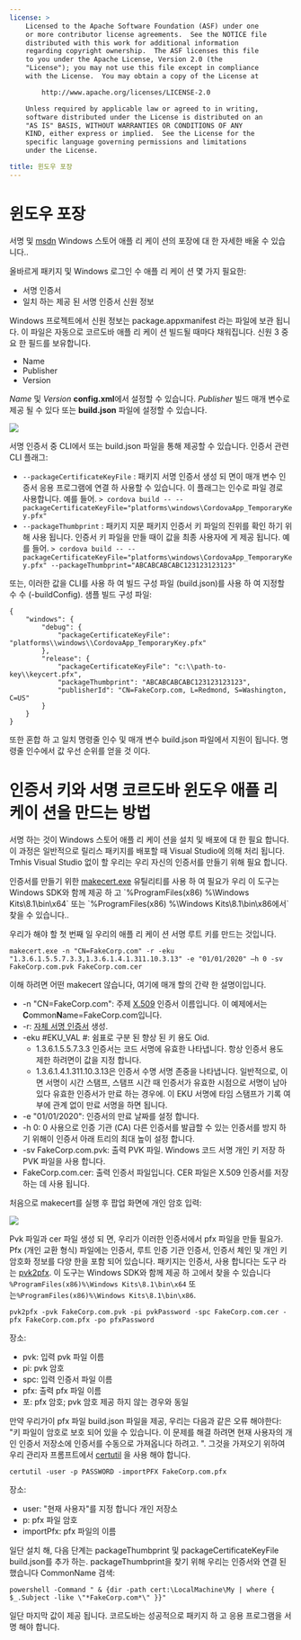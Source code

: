 ```yaml
---
license: >
    Licensed to the Apache Software Foundation (ASF) under one
    or more contributor license agreements.  See the NOTICE file
    distributed with this work for additional information
    regarding copyright ownership.  The ASF licenses this file
    to you under the Apache License, Version 2.0 (the
    "License"); you may not use this file except in compliance
    with the License.  You may obtain a copy of the License at

        http://www.apache.org/licenses/LICENSE-2.0

    Unless required by applicable law or agreed to in writing,
    software distributed under the License is distributed on an
    "AS IS" BASIS, WITHOUT WARRANTIES OR CONDITIONS OF ANY
    KIND, either express or implied.  See the License for the
    specific language governing permissions and limitations
    under the License.

title: 윈도우 포장
---
```


# 윈도우 포장

서명 및 [msdn](https://msdn.microsoft.com/en-us/library/hh446593(v=vs.85).aspx) Windows 스토어 애플 리 케이 션의 포장에 대 한 자세한 배울 수 있습니다..

올바르게 패키지 및 Windows 로그인 수 애플 리 케이 션 몇 가지 필요한:

  * 서명 인증서
  * 일치 하는 제공 된 서명 인증서 신원 정보

Windows 프로젝트에서 신원 정보는 package.appxmanifest 라는 파일에 보관 됩니다. 이 파일은 자동으로 코르도바 애플 리 케이 션 빌드될 때마다 채워집니다. 신원 3 중요 한 필드를 보유합니다.

  * Name
  * Publisher
  * Version

*Name* 및 *Version* **config.xml**에서 설정할 수 있습니다. *Publisher* 빌드 매개 변수로 제공 될 수 있다 또는 **build.json** 파일에 설정할 수 있습니다.

![](img/guide/platforms/win8/packaging.png)

서명 인증서 중 CLI에서 또는 build.json 파일을 통해 제공할 수 있습니다. 인증서 관련 CLI 플래그:

  * `--packageCertificateKeyFile` : 패키지 서명 인증서 생성 되 면이 매개 변수 인증서 응용 프로그램에 연결 하 사용할 수 있습니다. 이 플래그는 인수로 파일 경로 사용합니다. 예를 들어. `> cordova build -- --packageCertificateKeyFile="platforms\windows\CordovaApp_TemporaryKey.pfx"`
  * `--packageThumbprint` : 패키지 지문 패키지 인증서 키 파일의 진위를 확인 하기 위해 사용 됩니다. 인증서 키 파일을 만들 때이 값을 최종 사용자에 게 제공 됩니다. 예를 들어. `> cordova build -- --packageCertificateKeyFile="platforms\windows\CordovaApp_TemporaryKey.pfx" --packageThumbprint="ABCABCABCABC123123123123"`

또는, 이러한 값을 CLI를 사용 하 여 빌드 구성 파일 (build.json)를 사용 하 여 지정할 수 수 (-buildConfig). 샘플 빌드 구성 파일:

    {
        "windows": {
            "debug": {
                "packageCertificateKeyFile": "platforms\\windows\\CordovaApp_TemporaryKey.pfx"
            },
            "release": {
                "packageCertificateKeyFile": "c:\\path-to-key\\keycert.pfx",
                "packageThumbprint": "ABCABCABCABC123123123123",
                "publisherId": "CN=FakeCorp.com, L=Redmond, S=Washington, C=US"
            }
        }
    }
    

또한 혼합 하 고 일치 명령줄 인수 및 매개 변수 build.json 파일에서 지원이 됩니다. 명령줄 인수에서 값 우선 순위를 얻을 것 이다.

# 인증서 키와 서명 코르도바 윈도우 애플 리 케이 션을 만드는 방법

서명 하는 것이 Windows 스토어 애플 리 케이 션을 설치 및 배포에 대 한 필요 합니다. 이 과정은 일반적으로 릴리스 패키지를 배포할 때 Visual Studio에 의해 처리 됩니다. Tmhis Visual Studio 없이 할 우리는 우리 자신의 인증서를 만들기 위해 필요 합니다.

인증서를 만들기 위한 [makecert.exe](https://msdn.microsoft.com/en-us/library/ff548309(v=vs.85).aspx) 유틸리티를 사용 하 여 필요가 우리 이 도구는 Windows SDK와 함께 제공 하 고 `%ProgramFiles(x86) %\Windows Kits\8.1\bin\x64` 또는 `%ProgramFiles(x86) %\Windows Kits\8.1\bin\x86에서` 찾을 수 있습니다..

우리가 해야 할 첫 번째 일 우리의 애플 리 케이 션 서명 루트 키를 만드는 것입니다.

`makecert.exe -n "CN=FakeCorp.com" -r -eku "1.3.6.1.5.5.7.3.3,1.3.6.1.4.1.311.10.3.13" -e "01/01/2020" –h 0 -sv FakeCorp.com.pvk FakeCorp.com.cer`

이해 하려면 어떤 makecert 않습니다, 여기에 매개 할의 간략 한 설명이입니다.

  * -n "CN=FakeCorp.com": 주제 [X.509](http://en.wikipedia.org/wiki/X.509) 인증서 이름입니다. 이 예제에서는 **C**ommon**N**ame=FakeCorp.com입니다.
  * -r: [자체 서명 인증서](http://en.wikipedia.org/wiki/Self-signed_certificate) 생성.
  * -eku #EKU_VAL #: 쉼표로 구분 된 향상 된 키 용도 Oid. 
      * 1.3.6.1.5.5.7.3.3 인증서는 코드 서명에 유효한 나타냅니다. 항상 인증서 용도 제한 하려면이 값을 지정 합니다.
      * 1.3.6.1.4.1.311.10.3.13은 인증서 수명 서명 존중을 나타냅니다. 일반적으로, 이면 서명이 시간 스탬프, 스탬프 시간 때 인증서가 유효한 시점으로 서명이 남아 있다 유효한 인증서가 만료 하는 경우에. 이 EKU 서명에 타임 스탬프가 기록 여부에 관계 없이 만료 서명을 하면 됩니다.
  * -e "01/01/2020": 인증서의 만료 날짜를 설정 합니다. 
  * -h 0: 0 사용으로 인증 기관 (CA) 다른 인증서를 발급할 수 있는 인증서를 방지 하기 위해이 인증서 아래 트리의 최대 높이 설정 합니다.
  * -sv FakeCorp.com.pvk: 출력 PVK 파일. Windows 코드 서명 개인 키 저장 하 PVK 파일을 사용 합니다.
  * FakeCorp.com.cer: 출력 인증서 파일입니다. CER 파일은 X.509 인증서를 저장 하는 데 사용 됩니다.

처음으로 makecert를 실행 후 팝업 화면에 개인 암호 입력:

![](img/guide/platforms/win8/createprivatekeywindow.png)

Pvk 파일과 cer 파일 생성 되 면, 우리가 이러한 인증서에서 pfx 파일을 만들 필요가. Pfx (개인 교환 형식) 파일에는 인증서, 루트 인증 기관 인증서, 인증서 체인 및 개인 키 암호화 정보를 다양 한을 포함 되어 있습니다. 패키지는 인증서, 사용 합니다는 도구 라는 [pvk2pfx](https://msdn.microsoft.com/en-us/library/ff550672(v=vs.85).aspx). 이 도구는 Windows SDK와 함께 제공 하 고에서 찾을 수 있습니다 `%ProgramFiles(x86)%\Windows Kits\8.1\bin\x64` 또는`%ProgramFiles(x86)%\Windows Kits\8.1\bin\x86`.

`pvk2pfx -pvk FakeCorp.com.pvk -pi pvkPassword -spc FakeCorp.com.cer -pfx FakeCorp.com.pfx -po pfxPassword`

장소:

  * pvk: 입력 pvk 파일 이름
  * pi: pvk 암호
  * spc: 입력 인증서 파일 이름
  * pfx: 출력 pfx 파일 이름
  * 포: pfx 암호; pvk 암호 제공 하지 않는 경우와 동일

만약 우리가이 pfx 파일 build.json 파일을 제공, 우리는 다음과 같은 오류 해야한다: "키 파일이 암호로 보호 되어 있을 수 있습니다. 이 문제를 해결 하려면 현재 사용자의 개인 인증서 저장소에 인증서를 수동으로 가져옵니다 하려고. ". 그것을 가져오기 위하여 우리 관리자 프롬프트에서 [certutil](https://technet.microsoft.com/en-us/library/ee624045(v=ws.10).aspx) 을 사용 해야 합니다.

`certutil -user -p PASSWORD -importPFX FakeCorp.com.pfx`

장소:

  * user: "현재 사용자"를 지정 합니다 개인 저장소
  * p: pfx 파일 암호
  * importPfx: pfx 파일의 이름

일단 설치 해, 다음 단계는 packageThumbprint 및 packageCertificateKeyFile build.json를 추가 하는. packageThumbprint을 찾기 위해 우리는 인증서와 연결 된 했습니다 CommonName 검색:

`powershell -Command " & {dir -path cert:\LocalMachine\My | where { $_.Subject -like \"*FakeCorp.com*\" }}"`

일단 마지막 값이 제공 됩니다. 코르도바는 성공적으로 패키지 하 고 응용 프로그램을 서명 해야 합니다.
